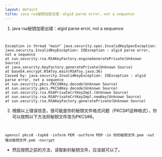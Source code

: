 ```yaml
---
layout: default
title: java rsa秘钥加密出错：algid parse error, not a sequence
---
```


1. java rsa秘钥加密出错：algid parse error, not a sequence

	<pre>
<code>
Exception in thread "main" java.security.spec.InvalidKeySpecException: java.security.InvalidKeyException: IOException : algid parse error, not a sequence
at sun.security.rsa.RSAKeyFactory.engineGeneratePrivate(Unknown Source)
at java.security.KeyFactory.generatePrivate(Unknown Source)
at base54.encrypt.RSAToy.main(RSAToy.java:36)
Caused by: java.security.InvalidKeyException: IOException : algid parse error, not a sequence
at sun.security.pkcs.PKCS8Key.decode(Unknown Source)
at sun.security.pkcs.PKCS8Key.decode(Unknown Source)
at sun.security.rsa.RSAPrivateCrtKeyImpl.<init>(Unknown Source)
at sun.security.rsa.RSAPrivateCrtKeyImpl.newKey(Unknown Source)
at sun.security.rsa.RSAKeyFactory.generatePrivate(Unknown Source)
</code>
</pre>

2. 根据以上错误信息，很可能是你的秘钥文件格式问题（PKCS#1这种格式），你可以按照以下方法将秘钥文件改为PKCS#8。
	<pre>
<code>
openssl pkcs8 -topk8 -inform PEM -outform PEM -in 你的秘钥文件.pem -out 输出秘钥文件.pem -nocrypt
</code>
</pre>

* 然后按照之前的方法，读取新的秘钥文件，应该就可以了。